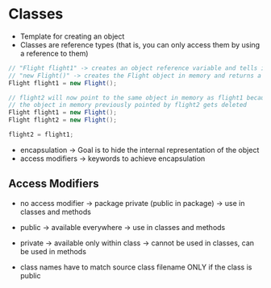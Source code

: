 # Classes

- Template for creating an object
- Classes are reference types (that is, you can only access them by using a reference to them)

```java
// "Flight flight1" -> creates an object reference variable and tells it that it will hold a Flight reference
// "new Flight()" -> creates the Flight object in memory and returns a reference to that object
Flight flight1 = new Flight();

// flight2 will now point to the same object in memory as flight1 because it copies the reference
// the object in memory previously pointed by flight2 gets deleted
Flight flight1 = new Flight();
Flight flight2 = new Flight();

flight2 = flight1;
```

- encapsulation -> Goal is to hide the internal representation of the object
- access modifiers -> keywords to achieve encapsulation

## Access Modifiers

- no access modifier -> package private (public in package) -> use in classes and methods
- public -> available everywhere -> use in classes and methods
- private -> available only within class -> cannot be used in classes, can be used in methods

- class names have to match source class filename ONLY if the class is public
